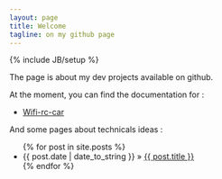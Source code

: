 ```yaml
---
layout: page
title: Welcome
tagline: on my github page
---
```

{% include JB/setup %}

The page is about my dev projects available on github. 

At the moment, you can find the documentation for : 

* [Wifi-rc-car](http://jbtheou.github.io/wifi-rc-car)

And some pages about technicals ideas : 

<ul class="posts">
  {% for post in site.posts %}
    <li><span>{{ post.date | date_to_string }}</span> &raquo; <a href="{{ BASE_PATH }}{{ post.url }}">{{ post.title }}</a></li>
  {% endfor %}
</ul>

